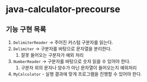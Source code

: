# java-calculator-precourse

## 기능 구현 목록
1. `DelimiterReader` -> 주어진 커스텀 구분자를 읽는다.
2. `Delimiter` -> 구분자를 바탕으로 문자열을 분리한다.
   1. 잘못 들어오는 구분자가 예외 처리
3. `NumberReader` -> 구분자를 바탕으로 숫자 읽을 수 있어야 한다.
   1. 구분자 외의 문자나 양수가 아닌 문자열이 들어오는지 예외처리
4. `MyCalculator` - 실행 결과에 맞게 프로그램을 진행할 수 있어야 한다.
